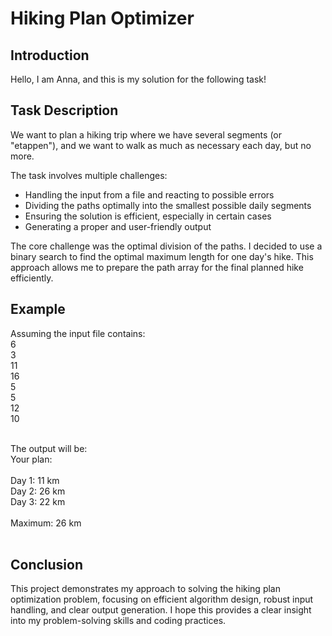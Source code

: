 # Hiking Plan Optimizer

## Introduction

Hello, I am Anna, and this is my solution for the following task!

## Task Description

We want to plan a hiking trip where we have several segments (or "etappen"), and we want to walk as much as necessary each day, but no more. 

The task involves multiple challenges:
- Handling the input from a file and reacting to possible errors
- Dividing the paths optimally into the smallest possible daily segments
- Ensuring the solution is efficient, especially in certain cases
- Generating a proper and user-friendly output

The core challenge was the optimal division of the paths. I decided to use a binary search to find the optimal maximum length for one day's hike. This approach allows me to prepare the path array for the final planned hike efficiently.

## Example

Assuming the input file contains:
<br>
6<br>
3<br>
11<br>
16<br>
5<br>
5<br>
12<br>
10<br>
<br>

The output will be:
<br>
Your plan:<br>
<br>
Day 1: 11 km<br>
Day 2: 26 km<br>
Day 3: 22 km<br>
<br>
Maximum: 26 km<br>
<br>

## Conclusion

This project demonstrates my approach to solving the hiking plan optimization problem, focusing on efficient algorithm design, robust input handling, and clear output generation. I hope this provides a clear insight into my problem-solving skills and coding practices.

